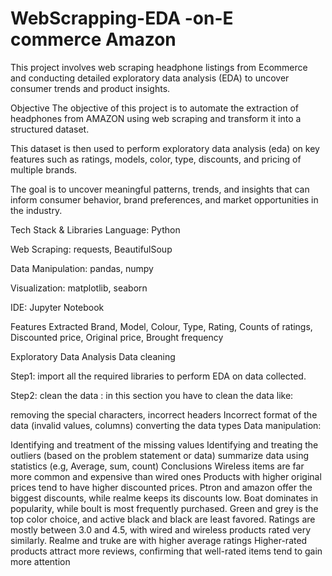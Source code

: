 # WebScrapping-EDA -on-E commerce Amazon
This project involves web scraping headphone listings from Ecommerce and conducting detailed exploratory data analysis (EDA) to uncover consumer trends and product insights. 

Objective
The objective of this project is to automate the extraction of headphones from AMAZON using web scraping and transform it into a structured dataset.

This dataset is then used to perform exploratory data analysis (eda) on key features such as ratings, models, color, type, discounts, and pricing of multiple brands.

The goal is to uncover meaningful patterns, trends, and insights that can inform consumer behavior, brand preferences, and market opportunities in the industry.

Tech Stack & Libraries
Language: Python

Web Scraping: requests, BeautifulSoup

Data Manipulation: pandas, numpy

Visualization: matplotlib, seaborn

IDE: Jupyter Notebook

Features Extracted
Brand, Model, Colour, Type, Rating, Counts of ratings, Discounted price, Original price, Brought frequency

Exploratory Data Analysis
Data cleaning

Step1: import all the required libraries to perform EDA on data collected.

Step2: clean the data : in this section you have to clean the data like:

removing the special characters, incorrect headers
Incorrect format of the data (invalid values, columns)
converting the data types
Data manipulation:

Identifying and treatment of the missing values
Identifying and treating the outliers (based on the problem statement or data)
summarize data using statistics (e.g, Average, sum, count)
Conclusions
Wireless items are far more common and expensive than wired ones
Products with higher original prices tend to have higher discounted prices. Ptron and amazon offer the biggest discounts, while realme keeps its discounts low.
Boat dominates in popularity, while boult is most frequently purchased. Green and grey is the top color choice, and active black and black are least favored.
Ratings are mostly between 3.0 and 4.5, with wired and wireless products rated very similarly. Realme and truke are with higher average ratings
Higher-rated products attract more reviews, confirming that well-rated items tend to gain more attention
